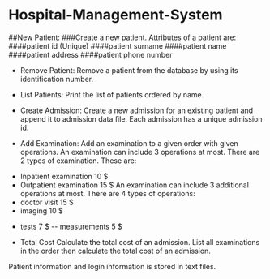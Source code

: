 # Hospital-Management-System
##New Patient:
###Create a new patient. Attributes of a patient are:
####patient id (Unique)
    ####patient surname
    ####patient name
    ####patient address
    ####patient phone number

* Remove Patient:
Remove a patient from the database by using its identification number.

* List Patients:
Print the list of patients ordered by name.

* Create Admission:
Create a new admission for an existing patient and append it to admission data file.
Each admission has a unique admission id.

* Add Examination: Add an examination to a given order with given operations. An
examination can include 3 operations at most. There are 2 types of examination. These
are:
- Inpatient examination 10 $
- Outpatient examination 15 $
An examination can include 3 additional operations at most. There are 4 types of
operations:
- doctor visit 15 $
- imaging 10 $
* tests 7 $
-- measurements 5 $

* Total Cost
Calculate the total cost of an admission. List all examinations in the order then calculate
the total cost of an admission.

Patient information and login information is stored in text files.
